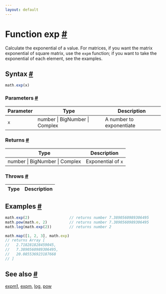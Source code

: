 ```yaml
---
layout: default
---
```


<!-- Note: This file is automatically generated from source code comments. Changes made in this file will be overridden. -->

<h1 id="function-exp">Function exp <a href="#function-exp" title="Permalink">#</a></h1>

Calculate the exponential of a value.
For matrices, if you want the matrix exponential of square matrix, use
the `expm` function; if you want to take the exponential of each element,
see the examples.


<h2 id="syntax">Syntax <a href="#syntax" title="Permalink">#</a></h2>

```js
math.exp(x)
```

<h3 id="parameters">Parameters <a href="#parameters" title="Permalink">#</a></h3>

Parameter | Type | Description
--------- | ---- | -----------
`x` | number &#124; BigNumber &#124; Complex | A number to exponentiate

<h3 id="returns">Returns <a href="#returns" title="Permalink">#</a></h3>

Type | Description
---- | -----------
number &#124; BigNumber &#124; Complex | Exponential of `x`


<h3 id="throws">Throws <a href="#throws" title="Permalink">#</a></h3>

Type | Description
---- | -----------


<h2 id="examples">Examples <a href="#examples" title="Permalink">#</a></h2>

```js
math.exp(2)                  // returns number 7.3890560989306495
math.pow(math.e, 2)          // returns number 7.3890560989306495
math.log(math.exp(2))        // returns number 2

math.map([1, 2, 3], math.exp)
// returns Array [
//   2.718281828459045,
//   7.3890560989306495,
//   20.085536923187668
// ]
```


<h2 id="see-also">See also <a href="#see-also" title="Permalink">#</a></h2>

[expm1](expm1.html),
[expm](expm.html),
[log](log.html),
[pow](pow.html)
